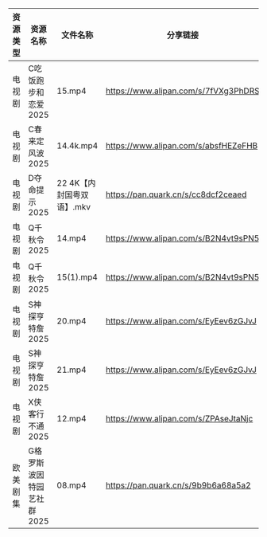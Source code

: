 | 资源类型 | 资源名称            | 文件名称              | 分享链接                                 | 更新时间                |
| ---- | --------------- | ----------------- | ------------------------------------ | ------------------- |
| 电视剧  | C吃饭跑步和恋爱2025    | 15.mp4            | https://www.alipan.com/s/7fVXg3PhDRS | 2025-04-15 13:05:18 |
| 电视剧  | C春来定风波2025      | 14.4k.mp4         | https://www.alipan.com/s/absfHEZeFHB | 2025-04-15 13:05:20 |
| 电视剧  | D夺命提示2025       | 22 4K【内封国粤双语】.mkv | https://pan.quark.cn/s/cc8dcf2ceaed  | 2025-04-15 21:21:33 |
| 电视剧  | Q千秋令2025        | 14.mp4            | https://www.alipan.com/s/B2N4vt9sPN5 | 2025-04-15 20:05:46 |
| 电视剧  | Q千秋令2025        | 15(1).mp4         | https://www.alipan.com/s/B2N4vt9sPN5 | 2025-04-15 20:05:46 |
| 电视剧  | S神探亨特詹2025      | 20.mp4            | https://www.alipan.com/s/EyEev6zGJvJ | 2025-04-15 13:05:57 |
| 电视剧  | S神探亨特詹2025      | 21.mp4            | https://www.alipan.com/s/EyEev6zGJvJ | 2025-04-15 13:05:57 |
| 电视剧  | X侠客行不通2025      | 12.mp4            | https://www.alipan.com/s/ZPAseJtaNjc | 2025-04-15 13:06:07 |
| 欧美剧集 | G格罗斯波因特园艺社群2025 | 08.mp4            | https://pan.quark.cn/s/9b9b6a68a5a2  | 2025-04-15 21:22:22 |
